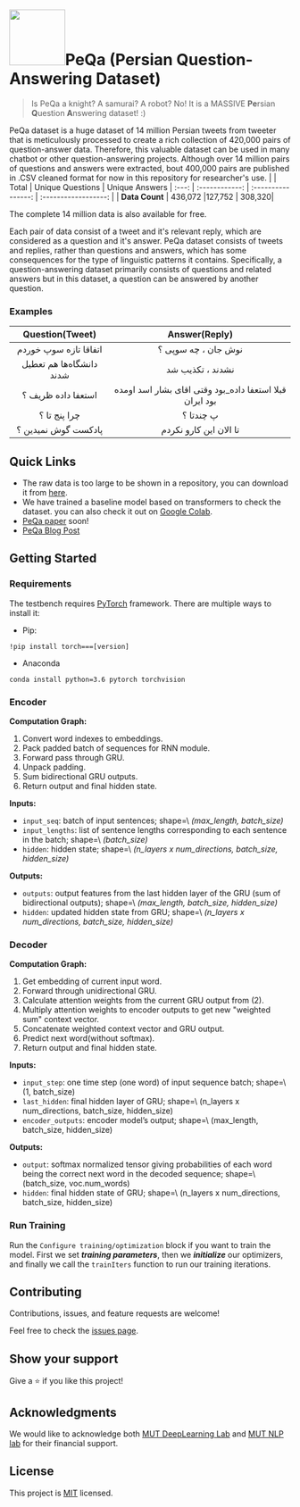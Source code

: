<h1><img src="https://i.pinimg.com/originals/40/fd/fb/40fdfb3aa832a7e80485f7c37c0b97ad.gif" width="100" height="100">PeQa (Persian Question-Answering Dataset)</h1>

> Is PeQa a knight? A samurai? A robot? No! It is a MASSIVE **Pe**rsian **Q**uestion **A**nswering dataset! :)

PeQa dataset is a huge dataset of 14 million Persian tweets from tweeter that is meticulously processed to create a rich collection of 420,000 pairs of question-answer data. Therefore, this valuable dataset can be used in many chatbot or other question-answering projects. Although over 14 million pairs of questions and answers were extracted, bout 400,000 pairs are published in .CSV cleaned format for now in this repository for researcher's use.
|  | Total | Unique Questions | Unique Answers 
| :---: | :------------: | :----------------: | :------------------: |
| **Data Count** | 436,072  |127,752  |   308,320|         

The complete 14 million data is also available for free.

Each pair of data consist of a tweet and it's relevant reply, which are considered as a question and it's answer. PeQa dataset consists of tweets and replies, rather than questions and answers, which has some consequences for the type of linguistic patterns it contains. Specifically, a question-answering dataset primarily consists of questions and related answers but in this dataset, a question can be answered by another question.

### Examples
| Question(Tweet) | Answer(Reply) |
| :------------: | :----------------: |
|    اتفاقا تازه سوپ خوردم     |       نوش جان ، چه سوپی ؟       |
|    دانشگاه‌ها هم تعطیل شدند     |         نشدند ، تکذیب شد     |
|    استعفا داده ظریف ؟     |     قبلا استعفا داده_بود وقتی اقای بشار اسد اومده بود ایران         |
|     چرا پنج تا ؟    |       پ چندتا ؟       |
|     پادکست گوش نمیدین ؟    |       تا الان این کارو نکردم       |


## Quick Links
- The raw data is too large to be shown in a repository, you can download it from [here](https://drive.google.com/file/d/1sw1q8iqjGYyHDXU6eIsVtC4PummJvqQv/view?usp=sharing).
- We have trained a baseline model based on transformers to check the dataset. you can also check it out on [Google Colab](https://colab.research.google.com/drive/1ErYuA6Rh582AS-BVKBbqw3gzUbZgAWN7?usp=sharing).
- [PeQa paper]() soon!
- [PeQa Blog Post](https://medium.com/@fzarshia/persian-conversational-ai-chatbot-with-peqa-dataset-d71dbc21b8e0)

## Getting Started
### Requirements
The testbench requires [PyTorch](https://pytorch.org/) framework. There are multiple ways to install it:
- Pip:
```
!pip install torch===[version]
```
- Anaconda
```
conda install python=3.6 pytorch torchvision
```
### Encoder
**Computation Graph:**

   1) Convert word indexes to embeddings.
   2) Pack padded batch of sequences for RNN module.
   3) Forward pass through GRU.
   4) Unpack padding.
   5) Sum bidirectional GRU outputs.
   6) Return output and final hidden state.

**Inputs:**

-  ``input_seq``: batch of input sentences; shape=\ *(max_length,
   batch_size)*
-  ``input_lengths``: list of sentence lengths corresponding to each
   sentence in the batch; shape=\ *(batch_size)*
-  ``hidden``: hidden state; shape=\ *(n_layers x num_directions,
   batch_size, hidden_size)*

**Outputs:**

-  ``outputs``: output features from the last hidden layer of the GRU
   (sum of bidirectional outputs); shape=\ *(max_length, batch_size,
   hidden_size)*
-  ``hidden``: updated hidden state from GRU; shape=\ *(n_layers x
   num_directions, batch_size, hidden_size)*

### Decoder
**Computation Graph:**

1) Get embedding of current input word. 
2) Forward through unidirectional GRU. 
3) Calculate attention weights from the current GRU output from (2). 
4) Multiply attention weights to encoder outputs to get new "weighted sum" context vector. 
5) Concatenate weighted context vector and GRU output.
6) Predict next word(without softmax).
7) Return output and final hidden state.

**Inputs:**

- ``input_step``: one time step (one word) of input sequence batch; shape=\ (1, batch_size)
- ``last_hidden``: final hidden layer of GRU; shape=\ (n_layers x num_directions, batch_size, hidden_size)
- ``encoder_outputs``: encoder model’s output; shape=\ (max_length, batch_size, hidden_size)

**Outputs:**

- ``output``: softmax normalized tensor giving probabilities of each word being the correct next word in the decoded sequence; shape=\ (batch_size, voc.num_words)
- ``hidden``: final hidden state of GRU; shape=\ (n_layers x num_directions, batch_size, hidden_size)

### Run Training
Run the `Configure training/optimization` block if you want to train the model.
First we set ***training parameters***, then we ***initialize*** our optimizers, and finally we call the ``trainIters`` function to run our training iterations.


## Contributing

Contributions, issues, and feature requests are welcome!

Feel free to check the [issues page](https://github.com/ZahraArshia/PeQa/issues).

## Show your support

Give a ⭐️ if you like this project!

## Acknowledgments

We would like to acknowledge both [MUT DeepLearning Lab](https://github.com/mut-deep) and [MUT NLP lab](https://github.com/mutnlp) for their financial support.

## License

This project is [MIT](https://github.com/ZahraArshia/PeQa/blob/main/LICENSE) licensed.
